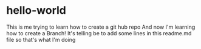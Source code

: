 # hello-world
This is me trying to learn how to create a git hub repo
And now I'm learning how to create a Branch!  It's telling be to add some lines in this readme.md file so that's what I'm doing
